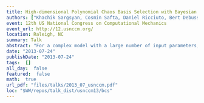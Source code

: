 ```yaml
---
title: High-dimensional Polynomial Chaos Basis Selection with Bayesian Compressive Sensing
authors: ["Khachik Sargsyan, Cosmin Safta, Daniel Ricciuto, Bert Debusschere, Habib Najm, Peter Thornton"]
event: 12th US National Congress on Computational Mechanics
event_url: http://12.usnccm.org/
location: Raleigh, NC
summary: Talk
abstract: "For a complex model with a large number of input parameters, building<br>Polynomial Chaos (PC) surrogate models is challenged by insufficient<br>model simulation data as well as by a prohibitively large number of<br>spectral basis terms. Bayesian sparse learning approaches are<br>implemented in order to detect a sparse polynomial basis set that best<br>captures the model outputs. We enhanced the Bayesian compressive sensing approach with adaptive basis growth and with a data-driven, piecewise-PC surrogate construction.<br>"
date: "2013-07-24"
publishDate: "2013-07-24"
tags:  []
all_day:  false
featured:  false
math:  true
url_pdf: "files/talks/2013_07_usnccm.pdf"
loc: "$WW/repos/talk_dist/usnccm13/bcs"
---
```


